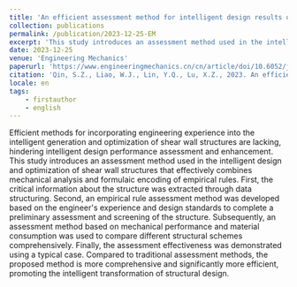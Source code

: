 ```yaml
---
title: 'An efficient assessment method for intelligent design results of shear wall structure based on mechanical performance, material consumption, and empirical rules'
collection: publications
permalink: /publication/2023-12-25-EM
excerpt: 'This study introduces an assessment method used in the intelligent design and optimization of shear wall structures that effectively combines mechanical analysis and formulaic encoding of empirical rules. '
date: 2023-12-25
venue: 'Engineering Mechanics'
paperurl: 'https://www.engineeringmechanics.cn/cn/article/doi/10.6052/j.issn.1000-4750.2023.05.0360'
citation: 'Qin, S.Z., Liao, W.J., Lin, Y.Q., Lu, X.Z., 2023. An efficient assessment method for intelligent design results of shear wall structure based on mechanical performance, material consumption, and empirical rules. Engineering Mechanics 40, 148–159. https://doi.org/10.6052/j.issn.1000-4750.2023.05.0360'
locale: en
tags: 
    - firstauthor
    - english
---
```


Efficient methods for incorporating engineering experience into the intelligent generation and optimization of shear wall structures are lacking, hindering intelligent design performance assessment and enhancement. This study introduces an assessment method used in the intelligent design and optimization of shear wall structures that effectively combines mechanical analysis and formulaic encoding of empirical rules. First, the critical information about the structure was extracted through data structuring. Second, an empirical rule assessment method was developed based on the engineer's experience and design standards to complete a preliminary assessment and screening of the structure. Subsequently, an assessment method based on mechanical performance and material consumption was used to compare different structural schemes comprehensively. Finally, the assessment effectiveness was demonstrated using a typical case. Compared to traditional assessment methods, the proposed method is more comprehensive and significantly more efficient, promoting the intelligent transformation of structural design.